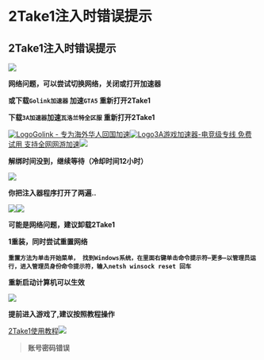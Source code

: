 # 2Take1注入时错误提示

## 2Take1注入时错误提示

![](https://docs.hzz.im/\~gitbook/image?url=https%3A%2F%2F1382592200-files.gitbook.io%2F%7E%2Ffiles%2Fv0%2Fb%2Fgitbook-x-prod.appspot.com%2Fo%2Fspaces%252F7YXEHggLzaiKwZjRSOD4%252Fuploads%252Fg1JqcXmcI3QcdQsgjyzp%252Fimage.png%3Falt%3Dmedia%26token%3Dccd510cc-dcc9-41c3-85c6-9949c7312ee4\&width=768\&dpr=4\&quality=100\&sign=3ae82cba\&sv=1)

**网络问题，可以尝试切换网络，关闭或打开加速器**

**或下载`Golink加速器` 加速`GTA5` 重新打开2Take1**

**下载`3A加速器`加速`瓦洛兰特全区服` 重新打开2Take1**

[![Logo](https://www.golinkcn.com/favicon.ico)Golink - 专为海外华人回国加速](https://www.golink.com/?code=QUOMPIRD)[![Logo](https://www.3ayx.net/favicon.ico)3A游戏加速器-电竞级专线 免费试用 支持全网网游加速](https://www.3ayx.net/act/invite/?inviter=4jbxCpTUImc1f/aQaBrw4A==)![](https://docs.hzz.im/\~gitbook/image?url=https%3A%2F%2F1382592200-files.gitbook.io%2F%7E%2Ffiles%2Fv0%2Fb%2Fgitbook-x-prod.appspot.com%2Fo%2Fspaces%252F7YXEHggLzaiKwZjRSOD4%252Fuploads%252FCT3TwqNBGLF7Hog419fs%252F1629691302178-a5406ccb-c051-4ac8-8d0f-295b6f4e7be7.png%3Falt%3Dmedia%26token%3Dc3910aed-9f1f-4872-a978-37de899a77ea\&width=768\&dpr=4\&quality=100\&sign=602cba1a\&sv=1)

**解绑时间没到，继续等待（冷却时间12小时）**

![](https://docs.hzz.im/\~gitbook/image?url=https%3A%2F%2F1382592200-files.gitbook.io%2F%7E%2Ffiles%2Fv0%2Fb%2Fgitbook-x-prod.appspot.com%2Fo%2Fspaces%252F7YXEHggLzaiKwZjRSOD4%252Fuploads%252Fzk24TNLZpxnQIlvtMUJY%252F1629690176392-476e9c50-fadd-43f2-ab89-4ef7ace3ddbf.png%3Falt%3Dmedia%26token%3D8ec9d6a7-4659-4576-a84f-87b9e5b85547\&width=768\&dpr=4\&quality=100\&sign=e0f76f28\&sv=1)

**你把注入器程序打开了两遍..**

![](https://docs.hzz.im/\~gitbook/image?url=https%3A%2F%2F1382592200-files.gitbook.io%2F%7E%2Ffiles%2Fv0%2Fb%2Fgitbook-x-prod.appspot.com%2Fo%2Fspaces%252F7YXEHggLzaiKwZjRSOD4%252Fuploads%252FRGE4sgIHdj2Rriby4KY3%252Fimage.png%3Falt%3Dmedia%26token%3D2baed10e-98c3-40b2-b547-a034475e88aa\&width=768\&dpr=4\&quality=100\&sign=ce28876f\&sv=1)![](https://docs.hzz.im/\~gitbook/image?url=https%3A%2F%2F1382592200-files.gitbook.io%2F%7E%2Ffiles%2Fv0%2Fb%2Fgitbook-x-prod.appspot.com%2Fo%2Fspaces%252F7YXEHggLzaiKwZjRSOD4%252Fuploads%252FshYfND5I6ub6jTsxpW7M%252FUntitled.png%3Falt%3Dmedia%26token%3D489166ba-9288-4a58-8f60-a1b355e6aae5\&width=768\&dpr=4\&quality=100\&sign=5f008f1a\&sv=1)

**可能是网络问题，建议卸载2Take1**

**1重装，同时尝试重置网络**

**`重置方法为单击开始菜单， 找到Windows系统，在里面右键单击命令提示符—更多—以管理员运行，进入管理员身份命令提示符，输入netsh winsock reset 回车`**

**重新启动计算机可以生效**

![](https://docs.hzz.im/\~gitbook/image?url=https%3A%2F%2F1382592200-files.gitbook.io%2F%7E%2Ffiles%2Fv0%2Fb%2Fgitbook-x-prod.appspot.com%2Fo%2Fspaces%252F7YXEHggLzaiKwZjRSOD4%252Fuploads%252FDxycJJnUHYJiBZU2unJe%252FQQ%25E5%259B%25BE%25E7%2589%258720221218145214.jpg%3Falt%3Dmedia%26token%3Db8e689f6-ae4d-4109-8b65-2b1f41d8f9e6\&width=768\&dpr=4\&quality=100\&sign=75e10c36\&sv=1)

**提前进入游戏了,建议按照教程操作**

[2Take1使用教程](https://docs.hzz.im/gta5/2take1/use)![](https://docs.hzz.im/\~gitbook/image?url=https%3A%2F%2F1382592200-files.gitbook.io%2F%7E%2Ffiles%2Fv0%2Fb%2Fgitbook-x-prod.appspot.com%2Fo%2Fspaces%252F7YXEHggLzaiKwZjRSOD4%252Fuploads%252F0QOHCtJc15uOERvJTE5s%252Fimage.png%3Falt%3Dmedia%26token%3D21686f53-dc81-4eaa-8da4-c29a4a4764a5\&width=768\&dpr=4\&quality=100\&sign=2d706969\&sv=1)

> **账号密码错误**
